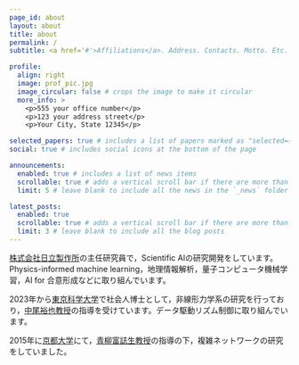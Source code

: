 ```yaml
---
page_id: about
layout: about
title: about
permalink: /
subtitle: <a href='#'>Affiliations</a>. Address. Contacts. Motto. Etc.

profile:
  align: right
  image: prof_pic.jpg
  image_circular: false # crops the image to make it circular
  more_info: >
    <p>555 your office number</p>
    <p>123 your address street</p>
    <p>Your City, State 12345</p>

selected_papers: true # includes a list of papers marked as "selected={true}"
social: true # includes social icons at the bottom of the page

announcements:
  enabled: true # includes a list of news items
  scrollable: true # adds a vertical scroll bar if there are more than 3 news items
  limit: 5 # leave blank to include all the news in the `_news` folder

latest_posts:
  enabled: true
  scrollable: true # adds a vertical scroll bar if there are more than 3 new posts items
  limit: 3 # leave blank to include all the blog posts
---
```


[株式会社日立製作所](https://www.hitachi.com/rd/)の主任研究員で，Scientific AIの研究開発をしています。Physics-informed machine learning，地理情報解析，量子コンピュータ機械学習，AI for 合意形成などに取り組んでいます。

2023年から[東京科学大学](https://www.isct.ac.jp/en)で社会人博士として，非線形力学系の研究を行っており，[中尾裕也教授](https://sites.google.com/sc.e.titech.ac.jp/hiroya-nakao/)の指導を受けています。データ駆動リズム制御に取り組んでいます。

2015年に[京都大学](https://www.kyoto-u.ac.jp/en)にて，[青柳富誌生教授](https://www-np.acs.i.kyoto-u.ac.jp/en)の指導の下，複雑ネットワークの研究をしていました。